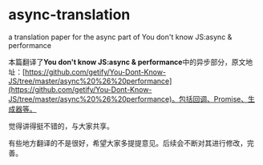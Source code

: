 # async-translation
a translation paper for the async part of You don't know JS:async &amp; performance

本篇翻译了**You don't know JS:async &amp; performance**中的异步部分，原文地址：[https://github.com/getify/You-Dont-Know-JS/tree/master/async%20%26%20performance](https://github.com/getify/You-Dont-Know-JS/tree/master/async%20%26%20performance)。包括回调、Promise、生成器等。

觉得讲得挺不错的，与大家共享。


有些地方翻译的不是很好，希望大家多提提意见。后续会不断对其进行修改，完善。
